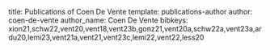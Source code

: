 title: Publications of Coen De Vente
template: publications-author
author: coen-de-vente
author_name: Coen De Vente
bibkeys: xion21,schw22,vent20,vent18,vent23b,gonz21,vent20a,schw22a,vent23a,ardu20,lemi23,vent21a,vent21,vent23c,lemi22,vent22,less20